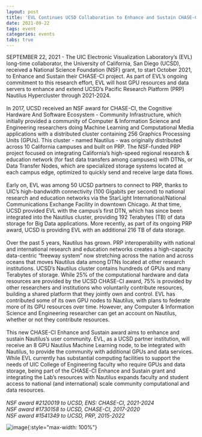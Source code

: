 ```yaml
---
layout: post
title: 'EVL Continues UCSD Collaboration to Enhance and Sustain CHASE-CI'
date: 2021-09-22
tags: event
categories: events
tabs: true
---
```


SEPTEMBER 22, 2021 - The UIC Electronic Visualization Laboratory&rsquo;s (EVL) long-time collaborator, the University of California, San Diego (UCSD), received a National Science Foundation (NSF) grant, to start October 2021, to Enhance and Sustain their CHASE-CI project. As part of EVL&rsquo;s ongoing commitment to this research effort, EVL will host GPU resources and data servers to enhance and extend UCSD&rsquo;s Pacific Research Platform (PRP) Nautilus Hypercluster through 2021-2024. <br><br>
In 2017, UCSD received an NSF award for CHASE-CI, the Cognitive Hardware And Software Ecosystem - Community Infrastructure, which initially provided a community of Computer & Information Science and Engineering researchers doing Machine Learning and Computational Media applications with a distributed cluster containing 256 Graphics Processing Units (GPUs). This cluster - named Nautilus - was originally distributed across 10 California campuses and built on PRP. The NSF-funded PRP project focused on integrating California&rsquo;s high-speed regional research & education network (for fast data transfers among campuses) with DTNs, or Data Transfer Nodes, which are specialized storage systems located at each campus edge, optimized to quickly send and receive large data flows.<br><br>
Early on, EVL was among 50 UCSD partners to connect to PRP, thanks to UIC&rsquo;s high-bandwidth connectivity (100 Gigabits per second) to national research and education networks via the StarLight International/National Communications Exchange Facility in downtown Chicago. At that time, UCSD provided EVL with the campus&rsquo;s first DTN, which has since been integrated into the Nautilus cluster, providing 192 Terabytes (TB) of data storage for Big Data applications. More recently, as part of its ongoing PRP award, UCSD is providing EVL with an additional 216 TB of data storage.<br><br>
Over the past 5 years, Nautilus has grown. PRP interoperability with national and international research and education networks creates a high-capacity data-centric &ldquo;freeway system&rdquo; now stretching across the nation and across oceans that moves Nautilus data among DTNs located at other research institutions. UCSD&rsquo;s Nautilus cluster contains hundreds of GPUs and many Terabytes of storage. While 25% of the computational hardware and data resources are provided by the UCSD CHASE-CI award, 75% is provided by other researchers and institutions who voluntarily contribute resources, building a shared platform that they jointly own and control. EVL has contributed some of its own GPU nodes to Nautilus, with plans to federate more of its GPU resources over time. However, any Computer & Information Science and Engineering researcher can get an account on Nautilus, whether or not they contribute resources.<br><br>
This new CHASE-CI Enhance and Sustain award aims to enhance and sustain Nautilus&rsquo;s user community. EVL, as a UCSD partner institution, will receive an 8 GPU Nautilus Machine Learning node, to be integrated with Nautilus, to provide the community with additional GPUs and data services. While EVL currently has substantial computing facilities to support the needs of UIC College of Engineering faculty who require GPUs and data storage, being part of the CHASE-CI Enhance and Sustain grant and integrating the Lab&rsquo;s resources with Nautilus expands faculty and student access to national (and international) scale community computational and data resources.<br><br>
<i>NSF award #2120019 to UCSD, ENS: CHASE-CI, 2021-2024<br>
NSF award #1730158 to UCSD, CHASE-CI, 2017-2020<br>
NSF award #1541349 to UCSD, PRP, 2015-2022</i>

![image](https://www.evl.uic.edu/output/originals/ucsd_chaseci.png-srcw.jpg){:style="max-width: 100%"}

